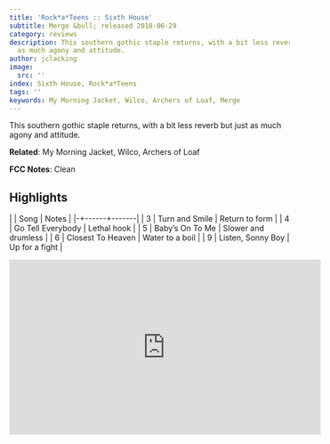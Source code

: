 ```yaml
---
title: 'Rock*a*Teens :: Sixth House'
subtitle: Merge &bull; released 2018-06-29
category: reviews
description: This southern gothic staple returns, with a bit less reverb but just
  as much agony and attitude.
author: jclacking
image:
  src: ''
index: Sixth House, Rock*a*Teens
tags: ''
keywords: My Morning Jacket, Wilco, Archers of Loaf, Merge
---
```

This southern gothic staple returns, with a bit less reverb but just as much agony and attitude.<!--more-->

**Related**: My Morning Jacket, Wilco, Archers of Loaf

**FCC Notes**: Clean

## Highlights

| | Song | Notes |
|-+------+-------|
| 3 | Turn and Smile | Return to form |
| 4 | Go Tell Everybody | Lethal hook |
| 5 | Baby’s On To Me | Slower and drumless |
| 6 | Closest To Heaven | Water to a boil |
| 9 | Listen, Sonny Boy | Up for a fight |

<div class="tlo-detail-video"><iframe width="560" height="315" src="https://www.youtube.com/embed/rWyiJtqnZlk" frameborder="0" allow="autoplay; encrypted-media" allowfullscreen></iframe></div>

